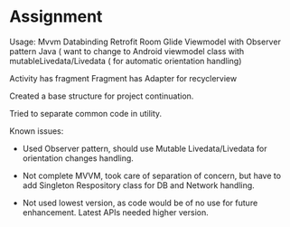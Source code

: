# Assignment


Usage:
Mvvm
Databinding
Retrofit
Room
Glide
Viewmodel with Observer pattern Java ( want to change to Android viewmodel class with mutableLivedata/Livedata ( for automatic orientation handling)


Activity has fragment
Fragment has Adapter for recyclerview

Created a base structure for project continuation.

Tried to separate common code in utility.



Known issues:
- Used Observer pattern, should use Mutable Livedata/Livedata for orientation changes handling.

- Not complete MVVM, took care of separation of concern, but have to add Singleton Respository class for DB and Network handling.

- Not used lowest version, as code would be of no use for future enhancement. Latest APIs needed higher version.
